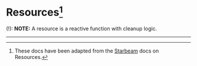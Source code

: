 # Resources[^starbeam]


(!): **NOTE:** A resource is a reactive function with cleanup logic.


----------------------------------------

[^starbeam]: These docs have been adapted from the [Starbeam](https://www.starbeamjs.com/guides/fundamentals/resources.html) docs on Resources.


